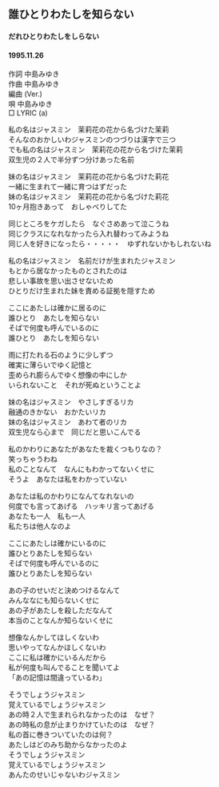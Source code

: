 <style type="text/css">
	ruby{
	    ruby-position: over;
	}
	ruby > rt{font-size: 12px;color:red;}
	p{font:16px;font-size: '楷体'}
</style>
## 誰ひとりわたしを知らない
#### だれひとりわたしをしらない
#### 1995.11.26

作詞     中島みゆき　　　　　   
作曲      中島みゆき  　　　   
編曲 (Ver.) 　　　　　    
唄     中島みゆき     
□ LYRIC (a)  
  
私の名はジャスミン　茉莉花の花から名づけた茉莉  
そんなのおかしいわジャスミンのつづりは漢字で三つ  
でも私の名はジャスミン　茉莉花の花から名づけた茉莉  
双生児の２人で半分ずつ分けあった名前  
  
妹の名はジャスミン　茉莉花の花から名づけた莉花  
一緒に生まれて一緒に育つはずだった  
妹の名はジャスミン　茉莉花の花から名づけた莉花  
10ヶ月抱きあって　おしゃべりしてた  
  
同じところをケガしたら　なぐさめあって泣こうね  
同じクラスになれなかったら入れ替わってみようね  
同じ人を好きになったら・・・・・　ゆずれないかもしれないね  
  
私の名はジャスミン　名前だけが生まれたジャスミン  
もとから居なかったものとされたのは  
悲しい事故を思い出させないため  
ひとりだけ生まれた妹を責める証拠を隠すため  
  
ここにあたしは確かに居るのに  
誰ひとり　あたしを知らない  
そばで何度も呼んでいるのに  
誰ひとり　あたしを知らない  
  
雨に打たれる石のように少しずつ  
確実に薄らいでゆく記憶と  
歪められ膨らんでゆく想像の中にしか  
いられないこと　それが死ぬということよ  
  
妹の名はジャスミン　やさしすぎるリカ  
融通のきかない　おかたいリカ  
妹の名はジャスミン　あわて者のリカ  
双生児なら心まで　同じだと思いこんでる  
  
私のかわりにあなたがあなたを裁くつもりなの？  
笑っちゃうわね  
私のことなんて　なんにもわかってないくせに  
そうよ　あなたは私をわかっていない  
  
あなたは私のかわりになんてなれないの  
何度でも言ってあげる　ハッキリ言ってあげる  
あなたも一人　私も一人  
私たちは他人なのよ  
  
ここにあたしは確かにいるのに  
誰ひとりあたしを知らない  
そばで何度も呼んでいるのに  
誰ひとりあたしを知らない  
  
あの子のせいだと決めつけるなんて  
みんななにも知らないくせに  
あの子があたしを殺しただなんて  
本当のことなんか知らないくせに  
  
想像なんかしてほしくないわ  
思いやってなんかほしくないわ  
ここに私は確かにいるんだから  
私が何度も叫んでることを聞いてよ  
「あの記憶は間違っているわ」  
  
そうでしょうジャスミン  
覚えているでしょうジャスミン  
あの時２人で生まれられなかったのは　なぜ？  
あの時私の息が止まりかけていたのは　なぜ？  
私の首に巻きついていたのは何？  
あたしはどのみち助からなかったのよ  
そうでしょうジャスミン  
覚えているでしょうジャスミン  
あんたのせいじゃないわジャスミン  